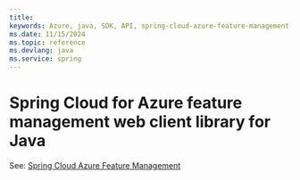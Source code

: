 ```yaml
---
title: 
keywords: Azure, java, SDK, API, spring-cloud-azure-feature-management-web, spring
ms.date: 11/15/2024
ms.topic: reference
ms.devlang: java
ms.service: spring
---
```

# Spring Cloud for Azure feature management web client library for Java

See: [Spring Cloud Azure Feature Management](https://github.com/Azure/azure-sdk-for-java/tree/main/sdk/spring/spring-cloud-azure-feature-management)


